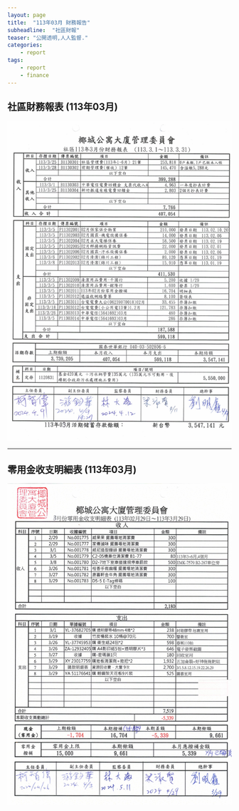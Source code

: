 ```yaml
---
layout: page
title:  "113年03月 財務報告"
subheadline:  "社區財報"
teaser: "公開透明,人人監督."
categories:
    - report
tags:
    - report
    - finance
---
```


## 社區財務報表 (113年03月)

![](https://github.com/coconutcity30050/community27/raw/gh-pages/assets/reports/113-03-%E8%B2%A1%E5%8B%99%E5%A0%B1%E8%A1%A8.jpg)

---
## 零用金收支明細表 (113年03月)

![](https://github.com/coconutcity30050/community27/raw/gh-pages/assets/reports/113-03-%E9%9B%B6%E7%94%A8%E9%87%91%E6%94%B6%E6%94%AF%E6%98%8E%E7%B4%B0%E8%A1%A8.jpg)

